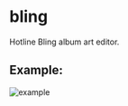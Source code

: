 bling
=====

Hotline Bling album art editor.

Example:
--------

![example](http://i.imgur.com/ZGBMVJS.png)